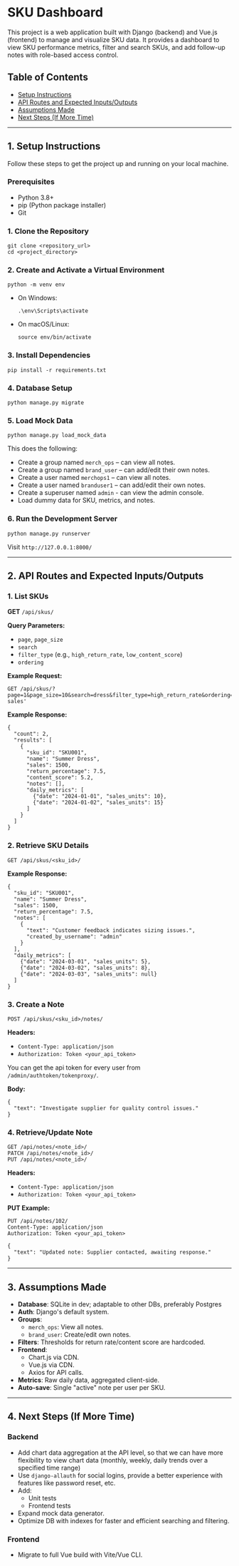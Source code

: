 # SKU Dashboard

This project is a web application built with Django (backend) and Vue.js (frontend) to manage and visualize SKU data. It provides a dashboard to view SKU performance metrics, filter and search SKUs, and add follow-up notes with role-based access control.

## Table of Contents

- [Setup Instructions](#1-setup-instructions)
- [API Routes and Expected Inputs/Outputs](#2-api-routes-and-expected-inputsoutputs)
- [Assumptions Made](#3-assumptions-made)
- [Next Steps (If More Time)](#4-next-steps-if-more-time)

---

## 1. Setup Instructions

Follow these steps to get the project up and running on your local machine.

### Prerequisites

- Python 3.8+
- pip (Python package installer)
- Git

### 1. Clone the Repository

```
git clone <repository_url>  
cd <project_directory>
```

### 2. Create and Activate a Virtual Environment

```
python -m venv env
```

- On Windows:  
  ```
  .\env\Scripts\activate
  ```

- On macOS/Linux:  
  ```
  source env/bin/activate
  ```

### 3. Install Dependencies

```
pip install -r requirements.txt
```


### 4. Database Setup

```
python manage.py migrate
```


### 5. Load Mock Data

```
python manage.py load_mock_data
```

This does the following:
- Create a group named `merch_ops` – can view all notes.
- Create a group named `brand_user` – can add/edit their own notes.
- Create a user named `merchops1` – can view all notes.
- Create a user named `branduser1` – can add/edit their own notes.
- Create a superuser named `admin` - can view the admin console.
- Load dummy data for SKU, metrics, and notes.

### 6. Run the Development Server

```
python manage.py runserver
```

Visit `http://127.0.0.1:8000/`

---

## 2. API Routes and Expected Inputs/Outputs

### 1. List SKUs

**GET** `/api/skus/`

**Query Parameters:**

- `page`, `page_size`
- `search`
- `filter_type` (e.g., `high_return_rate`, `low_content_score`)
- `ordering`

**Example Request:**

```
GET /api/skus/?page=1&page_size=10&search=dress&filter_type=high_return_rate&ordering=-sales'
```

**Example Response:**

```
{
  "count": 2,
  "results": [
    {
      "sku_id": "SKU001",
      "name": "Summer Dress",
      "sales": 1500,
      "return_percentage": 7.5,
      "content_score": 5.2,
      "notes": [], 
      "daily_metrics": [
        {"date": "2024-01-01", "sales_units": 10},
        {"date": "2024-01-02", "sales_units": 15}
      ]
    }
  ]
}
```

### 2. Retrieve SKU Details

```
GET /api/skus/<sku_id>/
```

**Example Response:**

```
{
  "sku_id": "SKU001",
  "name": "Summer Dress",
  "sales": 1500,
  "return_percentage": 7.5,
  "notes": [
    {
      "text": "Customer feedback indicates sizing issues.",
      "created_by_username": "admin"
    }
  ],
  "daily_metrics": [
    {"date": "2024-03-01", "sales_units": 5},
    {"date": "2024-03-02", "sales_units": 8},
    {"date": "2024-03-03", "sales_units": null}
  ]
}
```

### 3. Create a Note

```
POST /api/skus/<sku_id>/notes/
```

**Headers:**

- `Content-Type: application/json`
- `Authorization: Token <your_api_token>`

You can get the api token for every user from `/admin/authtoken/tokenproxy/`.

**Body:**

```
{
  "text": "Investigate supplier for quality control issues."
}
```

### 4. Retrieve/Update Note

```
GET /api/notes/<note_id>/
PATCH /api/notes/<note_id>/
PUT /api/notes/<note_id>/
```

**Headers:**

- `Content-Type: application/json`
- `Authorization: Token <your_api_token>`

**PUT Example:**

```
PUT /api/notes/102/
Content-Type: application/json
Authorization: Token <your_api_token>

{
  "text": "Updated note: Supplier contacted, awaiting response."
}
```

---

## 3. Assumptions Made

- **Database**: SQLite in dev; adaptable to other DBs, preferably Postgres
- **Auth**: Django's default system.
- **Groups**:
  - `merch_ops`: View all notes.
  - `brand_user`: Create/edit own notes.
- **Filters**: Thresholds for return rate/content score are hardcoded.
- **Frontend**:
  - Chart.js via CDN.
  - Vue.js via CDN.
  - Axios for API calls.
- **Metrics**: Raw daily data, aggregated client-side.
- **Auto-save**: Single "active" note per user per SKU.

---

## 4. Next Steps (If More Time)

### Backend

- Add chart data aggregation at the API level, so that we can have more flexibility to view chart data (monthly, weekly, daily trends over a specified time range)
- Use `django-allauth` for social logins, provide a better experience with features like password reset, etc.
- Add:
  - Unit tests
  - Frontend tests
- Expand mock data generator.
- Optimize DB with indexes for faster and efficient searching and filtering.

### Frontend

- Migrate to full Vue build with Vite/Vue CLI.
